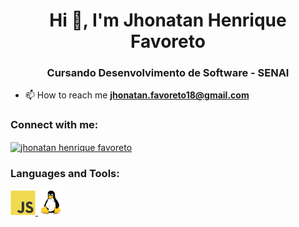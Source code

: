 <h1 align="center">Hi 👋, I'm Jhonatan Henrique Favoreto</h1>
<h3 align="center">Cursando Desenvolvimento de Software - SENAI</h3>

- 📫 How to reach me **jhonatan.favoreto18@gmail.com**

<h3 align="left">Connect with me:</h3>
<p align="left">
<a href="https://linkedin.com/in/jhonatan henrique favoreto" target="blank"><img align="center" src="https://raw.githubusercontent.com/rahuldkjain/github-profile-readme-generator/master/src/images/icons/Social/linked-in-alt.svg" alt="jhonatan henrique favoreto" height="30" width="40" /></a>
</p>

<h3 align="left">Languages and Tools:</h3>
<p align="left"> <a href="https://developer.mozilla.org/en-US/docs/Web/JavaScript" target="_blank" rel="noreferrer"> <img src="https://raw.githubusercontent.com/devicons/devicon/master/icons/javascript/javascript-original.svg" alt="javascript" width="40" height="40"/> </a> <a href="https://www.linux.org/" target="_blank" rel="noreferrer"> <img src="https://raw.githubusercontent.com/devicons/devicon/master/icons/linux/linux-original.svg" alt="linux" width="40" height="40"/> </a> </p>
